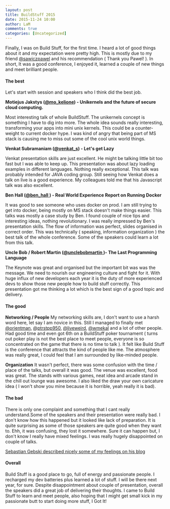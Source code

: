 ```yaml
---
layout: post
title: BuildStuff 2015
date: 2015-11-24 10:00
author: LaM
comments: true
categories: [Uncategorized]
---
```

Finally, I was on Build Stuff, for the first time. I heard a lot of good things about it and my expectation were pretty high. This is mostly due to my friend <a href="https://twitter.com/sawiczpawel">@sawiczpawel</a> and his recommendation ( Thank you Pawel! ). In short, It was a good conference, I enjoyed it, learned a couple of new things and meet brilliant people.
<h4>The best</h4>
Let's start with session and speakers who I think did the best job.

<strong>Motiejus Jakstys (<a href="http://twitter.com/@mo_kelione">@mo_kelione</a>) - Unikernels and the future of secure cloud computing.</strong>

Most interesting talk of whole BuildStuff. The unikernels concept is something I have to dig into more. The whole idea sounds really interesting, transforming your apps into mini unix kernels. This could be a counter-weight to current docker hype. I was kind of angry that being part of MS stack is causing me to miss out some of the cool unix world things.

<strong>Venkat Subramaniam (<a href="http://twitter.com/@venkat_s">@venkat_s</a>) - Let's get Lazy</strong>

Venkat presentation skills are just excellent. He might be talking little bit too fast but I was able to keep up. This presentation was about lazy loading examples in different languages. Nothing really exceptional. This talk was probably intended for JAVA coding group. Still seeing how Venkat does a talk on live is a good experience. My colleagues told me that his Javascript talk was also excellent.

<strong>Ben Hall (<a href="http://twitter.com/@ben_hall ">@ben_hall </a>) - Real World Experience Report on Running Docker</strong>

It was good to see someone who uses docker on prod. I am still trying to get into docker, being mostly on MS stack doesn't make things easier. This talks was mostly a case study by Ben. I found couple of nice tips and interesting ideas, nothing revolutionary. I was really impressed by Ben's presentation skills. The flow of information was perfect, slides organised in correct order. This was technically ( speaking, information organization ) the best talk of the whole conference. Some of the speakers could learn a lot from this talk.

<strong>Uncle Bob / Robert Martin (<a href="http://twitter.com/@unclebobmartin ">@unclebobmartin </a>)- The Last Programming Language</strong>

The Keynote was great and organised but the important bit was was the message. We need to nourish our engineering culture and fight for it. With huge influx of new developers each year it is the duty of more experienced devs to show those new people how to build stuff correctly. This presentation got me thinking a lot which is the best sign of a good topic and delivery.
<h4>The good</h4>

<strong>Networking / People</strong>
My networking skills are, I don't want to use a harsh word here, let say I am novice in this. Still I managed to finally met <a href="http://twitter.com/@orientman">@orientman</a>, <a href="http://twitter.com/@ptrstpp950">@ptrstpp950</a>, <a href="http://twitter.com/@liveweird">@liveweird</a>, <a href="http://twitter.com/@wmekal">@wmekal</a> and a lot of other people. Had good time and even got 6th on a BuildStuff poker tournament ( turns out poker play is not the best place to meet people, everyone is so concentrated on the game that there is no time to talk ). It felt like Build Stuff is the conference that attracts the kind of people like me. The atmosphere was really great, I could feel that I am surrounded by like-minded people.

<strong>Organization</strong>
It wasn't perfect, there was some confusion with the time / place of the talks, but overall it was good. The venue was excellent, food was great. The stands with various games, neat idea and arcade stand in the chill out lounge was awesome. I also liked the draw your own caricature idea ( I won't show you mine because it is horrible, yeah really it is bad).
<h4>The bad</h4>
There is only one complaint and something that I cant really understand.Some of the speakers and their presentation were really bad. I don't know how this happened but it looked like lack of preparation. It is quite surprising as some of those speakers are quite good when they want to. Ehh, it was confusing, they lost it somewhere. Sure it can happen but, I don't know I really have mixed feelings. I was really hugely disappointed on couple of talks.

<a href="http://no-kill-switch.ghost.io/full-time-job-notorious-conference-speaker/">Sebastian Gebski described nicely some of my feelings on his blog</a>
<h4>Overall</h4>
Build Stuff is a good place to go, full of energy and passionate people. I recharged my dev batteries plus learned a lot of stuff. I will be there next year, for sure. Despite disappointment about couple of presentation, overall the speakers did a great job of delivering their thoughts. I came to Build Stuff to learn and meet people, also hoping that I might get small kick in my passionate butt to start doing more stuff, I Got It!
